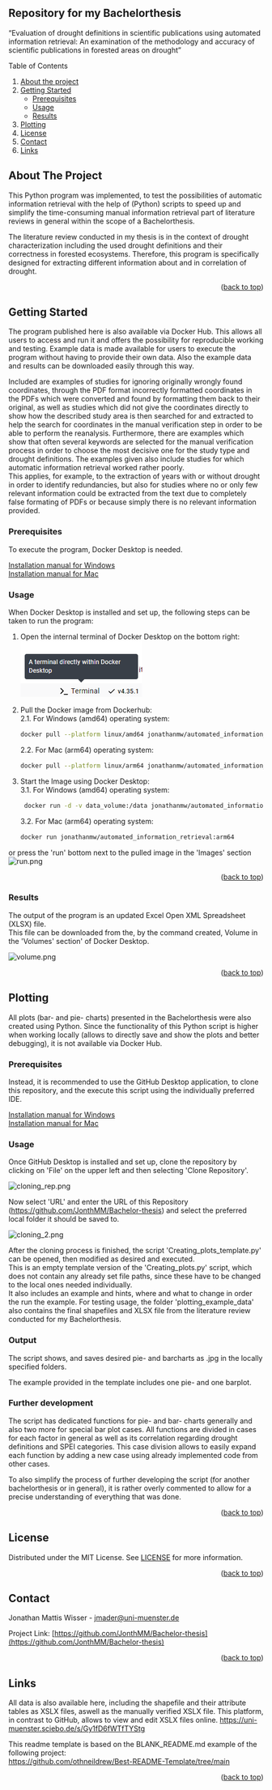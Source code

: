 ## Repository for my Bachelorthesis
“Evaluation of drought definitions in scientific publications using automated information retrieval:  An examination of the methodology and accuracy of scientific publications in forested areas on drought”

<a id="readme-top"></a>
<!-- TABLE OF CONTENTS -->
  <summary>Table of Contents</summary>
  <ol>
    <li>
      <a href="#about-the-project">About the project</a>
    </li>
    <li>
      <a href="#getting-started">Getting Started</a>
      <ul>
        <li><a href="#prerequisites">Prerequisites</a></li>
        <li><a href="#usage">Usage</a></li>
        <li><a href="#results">Results</a></li>
      </ul>
    </li>
    <li><a href="#plotting">Plotting</a></li>
    <li><a href="#license">License</a></li>
    <li><a href="#contact">Contact</a></li>
    <li><a href="#links">Links</a></li>
  </ol>

## About The Project

This Python program was implemented, to test the possibilities of automatic information retrieval with the help of (Python) scripts to speed up 
and simplify the time-consuming manual
information retrieval part of literature reviews in general within the scope of a Bachelorthesis.

The literature review conducted in my thesis is in the context of drought characterization including the used drought definitions and their correctness in forested ecosystems.
Therefore, this program is specifically designed for extracting different information about and in correlation of drought.


<p align="right">(<a href="#readme-top">back to top</a>)</p>

## Getting Started

The program published here is also available via Docker Hub. This allows all users to access and run it and offers the possibility for reproducible working and testing. 
Example data is made available for users to execute the program without having to provide their own data. Also the example data and results can be downloaded easily through this way.

Included are examples of studies for ignoring originally wrongly found coordinates, through the PDF format incorrectly formatted coordinates in the PDFs 
which were converted and found by formatting them back to their original, as well as studies which did not give the coordinates directly 
to show how the described study area is then searched for and extracted to help the search for coordinates in the manual verification step in order to be able to perform the reanalysis. 
Furthermore, there are examples which show that often several keywords are selected for the manual verification process in order to choose the most decisive one for the study type and drought definitions.
The examples given also include studies for which automatic information retrieval worked rather poorly.  
This applies, for example, to the extraction of years with or without drought in order to identify redundancies, but also for studies where no or only few relevant information could be extracted from the text 
due to completely false formating of PDFs or because simply there is no relevant information provided.

### Prerequisites

To execute the program, Docker Desktop is needed.

[Installation manual for Windows](https://docs.docker.com/desktop/setup/install/windows-install/)  
[Installation manual for Mac](https://docs.docker.com/desktop/setup/install/mac-install/)
  
### Usage

When Docker Desktop is installed and set up, the following steps can be taken to run the program:

1. Open the internal terminal of Docker Desktop on the bottom right:  
   ![Internal Docker Desktop Terminal](tutorial_pictures/Terminal.png)


2. Pull the Docker image from Dockerhub:  
    2.1. For Windows (amd64) operating system:
    ```sh
    docker pull --platform linux/amd64 jonathanmw/automated_information_retrieval:amd64  
    ```
    2.2. For Mac (arm64) operating system:  
    ```sh
    docker pull --platform linux/arm64 jonathanmw/automated_information_retrieval:arm64
    ```

   
3. Start the Image using Docker Desktop:  
   3.1. For Windows (amd64) operating system:
   ```sh
    docker run -d -v data_volume:/data jonathanmw/automated_information_retrieval:amd64  
    ```
   3.2. For Mac (arm64) operating system:  
    ```sh 
    docker run jonathanmw/automated_information_retrieval:arm64
    ```

or press the 'run' bottom next to the pulled image in the 'Images' section  
![run.png](tutorial_pictures/run.png)



<p align="right">(<a href="#readme-top">back to top</a>)</p>

### Results

The output of the program is an updated Excel Open XML Spreadsheet (XLSX) file.  
This file can be downloaded from the, by the command created, Volume in the 'Volumes' section' of Docker Desktop.

![volume.png](tutorial_pictures/volume.png)


<p align="right">(<a href="#readme-top">back to top</a>)</p>

<!-- Plotting -->
## Plotting

All plots (bar- and pie- charts) presented in the Bachelorthesis were also created using Python.
Since the functionality of this Python script is higher when working locally (allows to directly save and show the plots and better debugging), it is not available via Docker Hub.

### Prerequisites
Instead, it is recommended to use the GitHub Desktop application, to clone this repository, and the execute this script using the individually preferred IDE.

[Installation manual for Windows](https://docs.github.com/en/desktop/installing-and-authenticating-to-github-desktop/installing-github-desktop?platform=windows)  
[Installation manual for Mac](https://docs.github.com/en/desktop/installing-and-authenticating-to-github-desktop/installing-github-desktop?platform=mac)

### Usage
Once GitHub Desktop is installed and set up, clone the repository by clicking on 'File' on the upper left and then selecting 'Clone Repository'.

![cloning_rep.png](tutorial_pictures/cloning_rep.png)

Now select 'URL' and enter the URL of this Repository (https://github.com/JonthMM/Bachelor-thesis) and select the preferred local folder it should be saved to.

![cloning_2.png](tutorial_pictures/cloning_2.png)

After the cloning process is finished, the script 'Creating_plots_template.py' can be opened, then modified as desired and executed.  
This is an empty template version of the 'Creating_plots.py' script, which does not contain any already set file paths, since these have to be changed to the local ones needed individually.  
It also includes an example and hints, where and what to change in order the run the example.
For testing usage, the folder 'plotting_example_data' also contains the final shapefiles and XLSX file from the literature review conducted for my Bachelorthesis.

### Output

The script shows, and saves desired pie- and barcharts as .jpg in the locally specified folders.

The example provided in the template includes one pie- and one barplot.

### Further development

The script has dedicated functions for pie- and bar- charts generally and also two more for special bar plot cases.
All functions are divided in cases for each factor in general as well as its correlation regarding drought definitions and SPEI categories.
This case division allows to easily expand each function by adding a new case using already implemented code from other cases.

To also simplify the process of further developing the script (for another bachelorthesis or in general), it is rather overly commented to allow for a precise understanding of everything that was done.

<p align="right">(<a href="#readme-top">back to top</a>)</p>

<!-- LICENSE -->
## License

Distributed under the MIT License. See [LICENSE](https://github.com/JonthMM/Bachelor-thesis/blob/main/LICENSE) for more information.

<p align="right">(<a href="#readme-top">back to top</a>)</p>

<!-- CONTACT -->
## Contact

Jonathan Mattis Wisser - jmader@uni-muenster.de

Project Link: [https://github.com/JonthMM/Bachelor-thesis](https://github.com/JonthMM/Bachelor-thesis)

<p align="right">(<a href="#readme-top">back to top</a>)</p>

<!-- LINKS -->
## Links

All data is also available here, including the shapefile and their attribute tables as XSLX files, aswell as the manually verified XSLX file.
This platform, in contrast to GitHub, allows to view and edit XSLX files online.
https://uni-muenster.sciebo.de/s/Gy1fD6fWTfTYStg

This readme template is based on the BLANK_README.md example of the following project:  
https://github.com/othneildrew/Best-README-Template/tree/main

<p align="right">(<a href="#readme-top">back to top</a>)</p>
